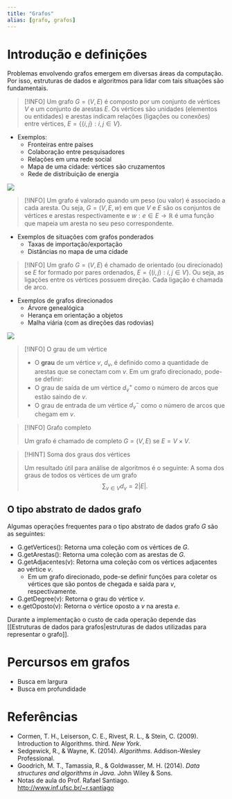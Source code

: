 ```yaml
---
title: "Grafos"
alias: [grafo, grafos]
---
```


# Introdução e definições

Problemas envolvendo grafos emergem em diversas áreas da computação. Por isso, estruturas de dados e algoritmos para lidar com tais situações são fundamentais. 

> [!INFO]
> Um grafo $G = (V, E)$ é composto por um conjunto de vértices $V$ e um conjunto de arestas $E$. Os vértices são unidades (elementos ou entidades) e arestas indicam relações (ligações ou conexões) entre vértices, $E = \lbrace \lbrace i, j \rbrace : i, j \in V \rbrace$.

- Exemplos:
	- Fronteiras entre países
	- Colaboração entre pesquisadores
	- Relações em uma rede social
	- Mapa de uma cidade: vértices são cruzamentos
	- Rede de distribuição de energia


![](https://mermaid.ink/img/pako:eNqNU0tuwjAQvUo0a3KB7AqUripVou2GdDGNB2LJsenERmoRR-quN-BidX7QxAGaSPHMvDfPlvNmD5kRBAlsGLd59DxPdeSfKWMpVRTHcfTgJGpcrJo1WjDqjEp8C4hLx1JjQRcUgvIrafpypEJkZpQp3iWufHD8qaJwtydiFxSnRsmd7_Pr8Xs32oaMG4cyAO54Q9rKkXO-sDt3nGi3oP5GfezCMfukWS5Ve5ed1rXmmn6NUF3Y_wQGV3EGaomB2v2HQ2F4UO3-YFNuOSNIl40Z4pQGJmqtGJquy_4at0G6b_XCBAriAqXwvt9XSAo2Jy8CiQ8FrdEpm0KqD56Kzprlp84gsexoAm4r0NJcop-YApI1qtJXSUhr-LGZpXqkDr9QOBIv)

> [!INFO] 
> Um grafo é valorado quando um peso (ou valor) é associado a cada aresta. Ou seja, $G = (V, E, w)$ em que $V$ e $E$ são os conjuntos de vértices e arestas respectivamente e $w: e \in E \rightarrow \mathbb{R}$ é uma função que mapeia um aresta no seu peso correspondente. 

- Exemplos de situações com grafos ponderados
	- Taxas de importação/exportação
	- Distâncias no mapa de uma cidade

> [!INFO]
> Um grafo $G = (V, E)$ é chamado de orientado (ou direcionado) se $E$ for formado por pares ordenados, $E = \lbrace(i, j): i, j \in V\rbrace$. Ou seja, as ligações entre os vértices possuem direção. Cada ligação é chamada de arco.   

- Exemplos de grafos direcionados
	- Árvore genealógica
	- Herança em orientação a objetos
	- Malha viária (com as direções das rodovias)

![](https://mermaid.ink/img/pako:eNptkU1PwzAMhv9K5BOI9Q9EXBBjEoeddkOVkJt4ndV8QD40weh_Jy1rGR25xH4cv3pjn0B5TSBBGYxxzdgGtLUT5Tw4tmjE_VdViXVW3TXdcDxc0xdqAv7BUtyxSwJbWuJdCuxa0ZLTFC6LQ0vcoi3hze2iYDHRBEfbo73TDxCzaEPYPXrjw1yIR7ZTY0nfM6puyvtLveFjs141eI_8Sc9uQ5RmrNA9Yfq3fxzBr6HGeyM4vh7Z6BmG7Ba904EVWAoWWZe9jCo1pANZqkGWUNMes0k11K4vTzEnv_twCmQKmVaQ33SZz3mTIPdoYqGkOfmwPe96uPpvoweZfg)

> [!INFO] O grau de um vértice
> - O **grau** de um vértice $v$, $d_v$, é definido como a quantidade de arestas que se conectam com $v$. Em um grafo direcionado, pode-se definir:
> - O grau de saída de um vértice $d_v^+$ como o número de arcos que estão saindo de $v$.
> - O grau de entrada de um vértice $d_v^-$ como o número de arcos que chegam em $v$.

> [!INFO] Grafo completo
> 
> Um grafo é chamado de completo $G=(V, E)$  se $E = V \times V$.

> [!HINT] Soma dos graus dos vértices
> 
> Um resultado útil para análise de algoritmos é o seguinte: A soma dos graus de todos os vértices de um grafo 
> $$\sum_{v \in V} d_v = 2|E|.$$

## O tipo abstrato de dados grafo

Algumas operações frequentes para o tipo abstrato de dados grafo $G$ são as seguintes:
- G.getVertices(): Retorna uma coleção com os vértices de $G$.
- G.getArestas(): Retorna uma coleção com as arestas de $G$.
- G.getAdjacentes(v): Retorna uma coleção com os vértices adjacentes ao vértice $v$. 
	- Em um grafo direcionado, pode-se definir funções para coletar os vértices que são pontos de chegada e saída para $v$, respectivamente.
- G.getDegree(v): Retorna o grau do vértice $v$.
- e.getOposto(v): Retorna o vértice oposto a $v$ na aresta $e$.

Durante a implementação o custo de cada operação depende das [[Estruturas de dados para grafos|estruturas de dados utilizadas para representar o grafo]]. 

# Percursos em grafos
- Busca em largura
- Busca em profundidade

# Referências
- Cormen, T. H., Leiserson, C. E., Rivest, R. L., & Stein, C. (2009). Introduction to Algorithms. third. _New York_.
- Sedgewick, R., & Wayne, K. (2014). _Algorithms_. Addison-Wesley Professional.
- Goodrich, M. T., Tamassia, R., & Goldwasser, M. H. (2014). _Data structures and algorithms in Java_. John Wiley & Sons.
- Notas de aula do Prof. Rafael Santiago. http://www.inf.ufsc.br/~r.santiago